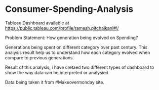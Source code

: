 # Consumer-Spending-Analysis
Tableau Dashboard available at https://public.tableau.com/profile/ramesh.pitchaikani#!/

Problem Statement: How generation being evolved on Spending?

Generations being spent on different category over past century. This analysis result help us to understand how each category evolved when compare to previous generations. 

Result of this analysis, i have cretaed two different types of dashboard to show the way data can be interpreted or analysied. 

Data being taken it from #Makeovermonday site. 
